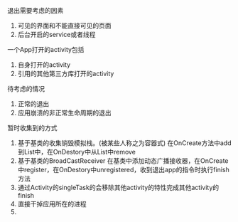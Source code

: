 退出需要考虑的因素
1. 可见的界面和不能直接可见的页面
2. 后台开启的service或者线程

一个App打开的activity包括

1.  自身打开的activity
2.  引用的其他第三方库打开的activity

待考虑的情况

1. 正常的退出
2. 应用崩溃的非正常生命周期的退出


暂时收集到的方式

1. 基于基类的收集销毁模拟栈。(被某些人称之为容器式)
    在OnCreate方法中add到List中，在OnDestory中从List中remove
2. 基于基类的BroadCastReceiver
    在基类中添加动态广播接收器，在OnCreate中register，在OnDestory中unregistered，收到退出app的指令时执行finish方法
3. 通过Activity的singleTask的会移除其他activity的特性完成其他activity的finish
4. 直接干掉应用所在的进程
5. 